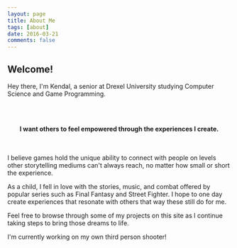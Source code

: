 ```yaml
---
layout: page
title: About Me
tags: [about]
date: 2016-03-21
comments: false
---
```


## Welcome!
Hey there, I'm Kendal, a senior at Drexel University studying Computer Science and Game Programming.

<br></br>
<center><b>I want others to feel empowered through the experiences I create.</b></center>
<br></br>

<p>I believe games hold the unique ability to connect with people on levels other storytelling mediums can't always reach, no matter how small or short the experience.</p> 

<p>
As a child, I fell in love with the stories, music, and combat offered by popular series such as Final Fantasy and Street Fighter. I hope to one day create experiences that resonate with others that way these still do for me.
</p>

<p>Feel free to browse through some of my projects on this site as I continue taking steps to bring those dreams to life.</p>

I'm currently working on my own third person shooter!

